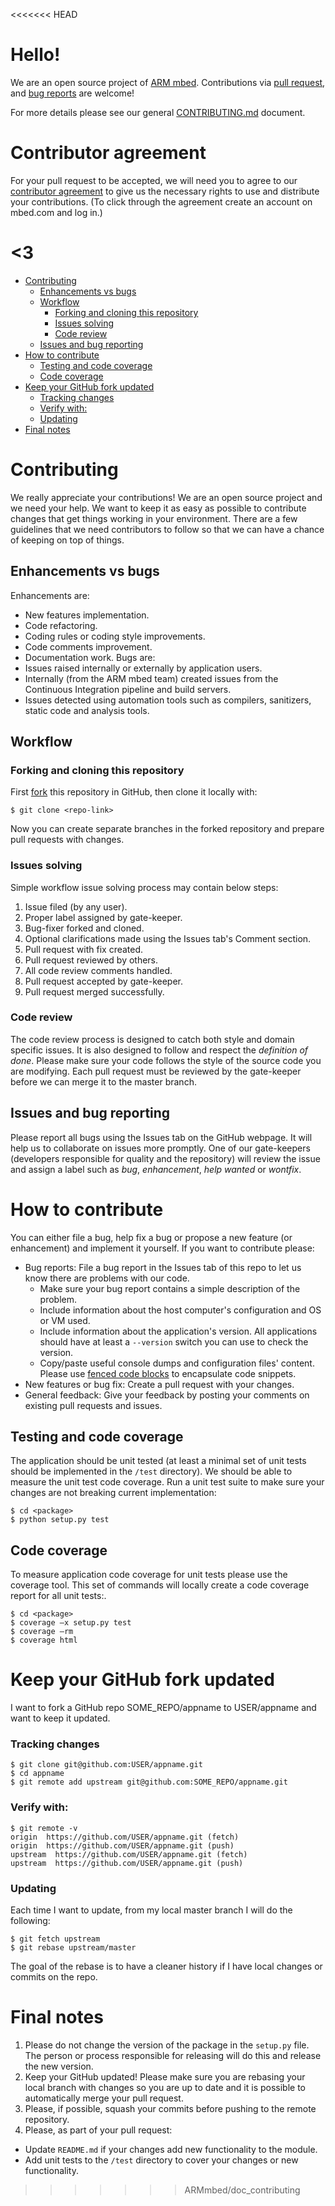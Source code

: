 <<<<<<< HEAD
# Hello!
We are an open source project of [ARM mbed](www.mbed.com). Contributions via [pull request](https://github.com/armmbed/yotta/pulls), and [bug reports](https://github.com/armmbed/yotta/issues) are welcome!

For more details please see our general [CONTRIBUTING.md](https://github.com/ARMmbed/greentea/blob/master/docs/CONTRIBUTING.md) document.

# Contributor agreement
For your pull request to be accepted, we will need you to agree to our [contributor agreement](http://developer.mbed.org/contributor_agreement/) to give us the necessary rights to use and distribute your contributions. (To click through the agreement create an account on mbed.com and log in.)

<3
=======
  * [Contributing](#contributing)
    * [Enhancements vs bugs](#enhancements-vs-bugs)
    * [Workflow](#workflow)
      * [Forking and cloning this repository](#forking-and-cloning-this-repository)
      * [Issues solving](#issues-solving)
      * [Code review](#code-review)
    * [Issues and bug reporting](#issues-and-bug-reporting)
  * [How to contribute](#how-to-contribute)
    * [Testing and code coverage](#testing-and-code-coverage)
    * [Code coverage](#code-coverage)
  * [Keep your GitHub fork updated](#keep-your-github-fork-updated)
      * [Tracking changes](#tracking-changes)
      * [Verify with:](#verify-with)
      * [Updating](#updating)
  * [Final notes](#final-notes)

# Contributing
We really appreciate your contributions! We are an open source project and we need your help. We want to keep it as easy as possible to contribute changes that get things working in your environment. There are a few guidelines that we need contributors to follow so that we can have a chance of keeping on top of things.
## Enhancements vs bugs
Enhancements are:
* New features implementation.
* Code refactoring.
* Coding rules or coding style improvements.
* Code comments improvement.
* Documentation work.
Bugs are:
* Issues raised internally or externally by application users.
* Internally (from the ARM mbed team) created issues from the Continuous Integration pipeline and build servers.
* Issues detected using automation tools such as compilers, sanitizers, static code and analysis tools.

## Workflow
### Forking and cloning this repository
First [fork](https://help.github.com/articles/fork-a-repo/) this repository in GitHub, then clone it locally with:
```
$ git clone <repo-link>
```
Now you can create separate branches in the forked repository and prepare pull requests with changes.
### Issues solving
Simple workflow issue solving process may contain below steps:
1. Issue filed (by any user).
2. Proper label assigned by gate-keeper.
3. Bug-fixer forked and cloned.
4. Optional clarifications made using the Issues tab's Comment section.
5. Pull request with fix created.
6. Pull request reviewed by others.
7. All code review comments handled. 
8. Pull request accepted by gate-keeper.
9. Pull request merged successfully.

### Code review
The code review process is designed to catch both style and domain specific issues. It is also designed to follow and respect the _definition of done_. Please make sure your code follows the style of the source code you are modifying. Each pull request must be reviewed by the gate-keeper before we can merge it to the master branch.
## Issues and bug reporting
Please report all bugs using the Issues tab on the GitHub webpage. It will help us to collaborate on issues more promptly. One of our gate-keepers (developers responsible for quality and the repository) will review the issue and assign a label such as _bug_, _enhancement_, _help wanted_ or _wontfix_.
# How to contribute
You can either file a bug, help fix a bug or propose a new feature (or enhancement) and implement it yourself. If you want to contribute please:
* Bug reports: File a bug report in the Issues tab of this repo to let us know there are problems with our code.
  * Make sure your bug report contains a simple description of the problem.
  * Include information about the host computer's configuration and OS or VM used.
  * Include information about the application's version. All applications should have at least a ``--version`` switch you can use to check the version.
  * Copy/paste useful console dumps and configuration files' content. Please use [fenced code blocks](https://help.github.com/articles/github-flavored-markdown/#fenced-code-blocks) to encapsulate code snippets.
* New features or bug fix: Create a pull request with your changes. 
* General feedback: Give your feedback by posting your comments on existing pull requests and issues.

## Testing and code coverage
The application should be unit tested (at least a minimal set of unit tests should be implemented in the ``/test`` directory). We should be able to measure the unit test code coverage. 
Run a unit test suite to make sure your changes are not breaking current implementation:
```
$ cd <package>
$ python setup.py test
```
## Code coverage
To measure application code coverage for unit tests please use the coverage tool. This set of commands will locally create a code coverage report for all unit tests:.
```
$ cd <package>
$ coverage –x setup.py test
$ coverage –rm
$ coverage html
```
# Keep your GitHub fork updated
I want to fork a GitHub repo SOME_REPO/appname to USER/appname and want to keep it updated.
### Tracking changes
```
$ git clone git@github.com:USER/appname.git
$ cd appname
$ git remote add upstream git@github.com:SOME_REPO/appname.git
```
### Verify with:
```
$ git remote -v
origin  https://github.com/USER/appname.git (fetch)
origin  https://github.com/USER/appname.git (push)
upstream  https://github.com/USER/appname.git (fetch)
upstream  https://github.com/USER/appname.git (push)
```
### Updating
Each time I want to update, from my local master branch I will do the following:
```
$ git fetch upstream
$ git rebase upstream/master
```
The goal of the rebase is to have a cleaner history if I have local changes or commits on the repo.
# Final notes
1. Please do not change the version of the package in the ``setup.py`` file. The person or process responsible for releasing will do this and release the new version.
2. Keep your GitHub updated! Please make sure you are rebasing your local branch with changes so you are up to date and it is possible to automatically merge your pull request.
3. Please, if possible, squash your commits before pushing to the remote repository.
4. Please, as part of your pull request:
  * Update ``README.md`` if your changes add new functionality to the module.
  * Add unit tests to the ``/test`` directory to cover your changes or new functionality.
>>>>>>> ARMmbed/doc_contributing
